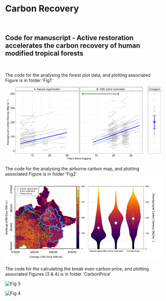 # Carbon Recovery
<br>

## Code for manuscript - Active restoration accelerates the carbon recovery of human modified tropical forests
<br>


The code for the analysing the forest plot data, and plotting associated Figure is in folder 'Fig1'
![Fig 1](https://raw.githubusercontent.com/PhilipsonChristopher/CarbonRecovery/master/Fig1/Fig1.tiff)


The code for the analysing the airborne carbon map, and plotting associated Figure is in folder 'Fig2'
![Fig 2](https://raw.githubusercontent.com/PhilipsonChristopher/CarbonRecovery/master/Fig2/Fig2_lowRes.tiff)

The code for the calculating the break even carbon price, and plotting associated Figures (3 & 4) is in folder 'CarbonPrice'

![Fig 3](https://raw.githubusercontent.com/PhilipsonChristopher/CarbonRecovery/master/CarbonPrice/Fig3.tiff=100x100)

![Fig 4](https://raw.githubusercontent.com/PhilipsonChristopher/CarbonRecovery/master/CarbonPrice/Fig4.tiff)
